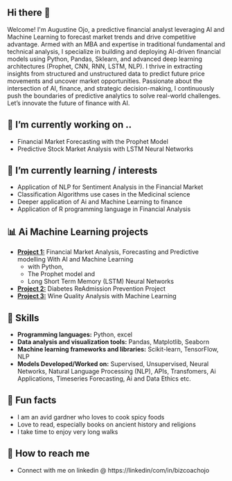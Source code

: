 ## Hi there 👋

<!--
**AiSuccessNow/AiSuccessNow** is a ✨ _special_ ✨ repository because its `README.md` (this file) appears on your GitHub profile.

Here are some ideas to get you started:

- 🔭 I’m currently working on ...
- 🌱 I’m currently learning ...
- 👯 I’m looking to collaborate on ...
- 🤔 I’m looking for help with ...
- 💬 Ask me about ...
- 📫 How to reach me: ...
- 😄 Pronouns: ...
- ⚡ 
-->


Welcome! I'm Augustine Ojo, a predictive financial analyst leveraging AI and Machine Learning to forecast market trends and drive competitive advantage.
Armed with an MBA and expertise in traditional fundamental and technical analysis, I specialize in building and deploying AI-driven financial models using Python, Pandas, Sklearn, and advanced deep learning architectures (Prophet, CNN, RNN, LSTM, NLP). I thrive in extracting insights from structured and unstructured data to predict future price movements and uncover market opportunities.
Passionate about the intersection of AI, finance, and strategic decision-making, I continuously push the boundaries of predictive analytics to solve real-world challenges. Let’s innovate the future of finance with AI.
   
## 🔭 I’m currently working on ..
- Financial Market Forecasting with the Prophet Model 
- Predictive Stock Market Analysis with LSTM Neural Networks

## 🌱 I’m currently learning / interests
- Application of NLP for Sentiment Analysis in the Financial Market
- Classification Algorithms use cases in the Medicinal science 
- Deeper application of Ai and Machine Learning to finance
- Application of R programming language in Financial Analysis

## 📊 Ai Machine Learning projects 
- [**Project 1:**](https://github.com/AiSuccessNow/Financial-Analysis-With-AI.ML.git) Financial Market Analysis, Forecasting and Predictive modelling With AI and Machine Learning
   -    with Python,
   -    The Prophet model and
   -    Long Short Term Memory (LSTM) Neural Networks 
- [**Project 2:**](https://github.com/AiSuccessNow/Diabetes_ReAdmission_Prevention_Project.git) Diabetes ReAdmission Prevention Project
- [**Project 3:**](https://github.com/AiSuccessNow/Wine-Quality-Analysis.git) Wine Quality Analysis with Machine Learning

## 🚀 Skills
- **Programming languages:** Python, excel
- **Data analysis and visualization tools:** Pandas, Matplotlib, Seaborn
- **Machine learning frameworks and libraries:** Scikit-learn, TensorFlow, NLP
- **Models Developed/Worked on:** Supervised, Unsupervised, Neural Networks, Natural Language Processing (NLP), APIs, Transfomers, Ai Applications, Timeseries Forecasting, Ai and Data Ethics etc.

## 🌱 Fun facts
- I am an avid gardner who loves to cook spicy foods
- Love to read, especially books on ancient history and religions
- I take time to enjoy very long walks

## 🌱 How to reach me
  - Connect with me on linkedin @ https://linkedin/com/in/bizcoachojo

